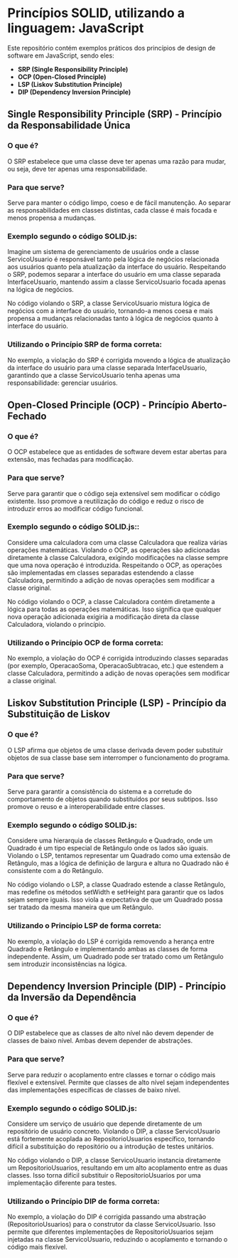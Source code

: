 # Princípios SOLID, utilizando a linguagem: JavaScript

Este repositório contém exemplos práticos dos princípios de design de software em JavaScript, sendo eles:

- **SRP (Single Responsibility Principle)**
- **OCP (Open-Closed Principle)**
- **LSP (Liskov Substitution Principle)**
- **DIP (Dependency Inversion Principle)**

## Single Responsibility Principle (SRP) - Princípio da Responsabilidade Única

### O que é?
O SRP estabelece que uma classe deve ter apenas uma razão para mudar, ou seja, deve ter apenas uma responsabilidade.

### Para que serve?
Serve para manter o código limpo, coeso e de fácil manutenção. Ao separar as responsabilidades em classes distintas, cada classe é mais focada e menos propensa a mudanças.

### Exemplo segundo o código SOLID.js:
Imagine um sistema de gerenciamento de usuários onde a classe ServicoUsuario é responsável tanto pela lógica de negócios relacionada aos usuários quanto pela atualização da interface do usuário. Respeitando o SRP, podemos separar a interface do usuário em uma classe separada InterfaceUsuario, mantendo assim a classe ServicoUsuario focada apenas na lógica de negócios.

No código violando o SRP, a classe ServicoUsuario mistura lógica de negócios com a interface do usuário, tornando-a menos coesa e mais propensa a mudanças relacionadas tanto à lógica de negócios quanto à interface do usuário.

### Utilizando o Princípio SRP de forma correta:
No exemplo, a violação do SRP é corrigida movendo a lógica de atualização da interface do usuário para uma classe separada InterfaceUsuario, garantindo que a classe ServicoUsuario tenha apenas uma responsabilidade: gerenciar usuários.

## Open-Closed Principle (OCP) - Princípio Aberto-Fechado

### O que é?
O OCP estabelece que as entidades de software devem estar abertas para extensão, mas fechadas para modificação.

### Para que serve?
Serve para garantir que o código seja extensível sem modificar o código existente. Isso promove a reutilização do código e reduz o risco de introduzir erros ao modificar código funcional.

### Exemplo segundo o código SOLID.js::
Considere uma calculadora com uma classe Calculadora que realiza várias operações matemáticas. Violando o OCP, as operações são adicionadas diretamente à classe Calculadora, exigindo modificações na classe sempre que uma nova operação é introduzida. Respeitando o OCP, as operações são implementadas em classes separadas estendendo a classe Calculadora, permitindo a adição de novas operações sem modificar a classe original.

No código violando o OCP, a classe Calculadora contém diretamente a lógica para todas as operações matemáticas. Isso significa que qualquer nova operação adicionada exigiria a modificação direta da classe Calculadora, violando o princípio.

### Utilizando o Princípio OCP de forma correta:
No exemplo, a violação do OCP é corrigida introduzindo classes separadas (por exemplo, OperacaoSoma, OperacaoSubtracao, etc.) que estendem a classe Calculadora, permitindo a adição de novas operações sem modificar a classe original.

## Liskov Substitution Principle (LSP) - Princípio da Substituição de Liskov

### O que é?
O LSP afirma que objetos de uma classe derivada devem poder substituir objetos de sua classe base sem interromper o funcionamento do programa.

### Para que serve?
Serve para garantir a consistência do sistema e a corretude do comportamento de objetos quando substituídos por seus subtipos. Isso promove o reuso e a interoperabilidade entre classes.

### Exemplo segundo o código SOLID.js:
Considere uma hierarquia de classes Retângulo e Quadrado, onde um Quadrado é um tipo especial de Retângulo onde os lados são iguais. Violando o LSP, tentamos representar um Quadrado como uma extensão de Retângulo, mas a lógica de definição de largura e altura no Quadrado não é consistente com a do Retângulo.

No código violando o LSP, a classe Quadrado estende a classe Retângulo, mas redefine os métodos setWidth e setHeight para garantir que os lados sejam sempre iguais. Isso viola a expectativa de que um Quadrado possa ser tratado da mesma maneira que um Retângulo.

### Utilizando o Princípio LSP de forma correta:
No exemplo, a violação do LSP é corrigida removendo a herança entre Quadrado e Retângulo e implementando ambas as classes de forma independente. Assim, um Quadrado pode ser tratado como um Retângulo sem introduzir inconsistências na lógica.

## Dependency Inversion Principle (DIP) - Princípio da Inversão da Dependência

### O que é?
O DIP estabelece que as classes de alto nível não devem depender de classes de baixo nível. Ambas devem depender de abstrações.

### Para que serve?
Serve para reduzir o acoplamento entre classes e tornar o código mais flexível e extensível. Permite que classes de alto nível sejam independentes das implementações específicas de classes de baixo nível.

### Exemplo segundo o código SOLID.js:
Considere um serviço de usuário que depende diretamente de um repositório de usuário concreto. Violando o DIP, a classe ServicoUsuario está fortemente acoplada ao RepositorioUsuarios específico, tornando difícil a substituição do repositório ou a introdução de testes unitários.

No código violando o DIP, a classe ServicoUsuario instancia diretamente um RepositorioUsuarios, resultando em um alto acoplamento entre as duas classes. Isso torna difícil substituir o RepositorioUsuarios por uma implementação diferente para testes.

### Utilizando o Princípio DIP de forma correta:
No exemplo, a violação do DIP é corrigida passando uma abstração (RepositorioUsuarios) para o construtor da classe ServicoUsuario. Isso permite que diferentes implementações de RepositorioUsuarios sejam injetadas na classe ServicoUsuario, reduzindo o acoplamento e tornando o código mais flexível.